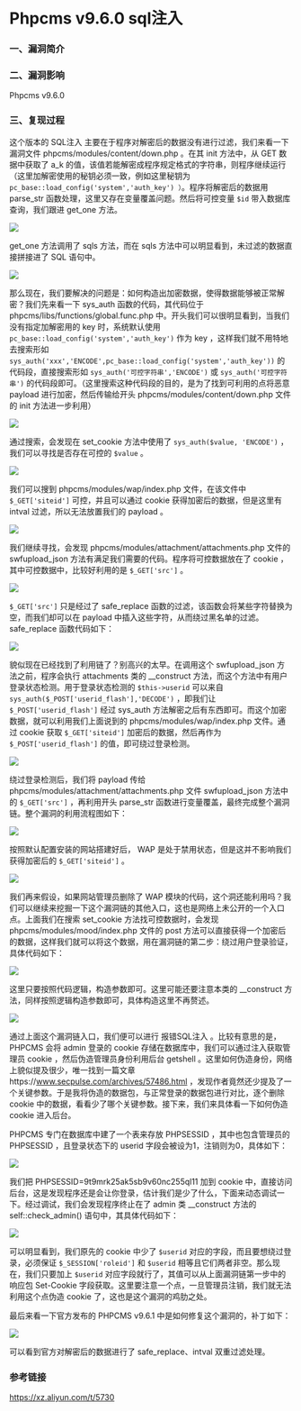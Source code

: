 # Phpcms v9.6.0 sql注入

### 一、漏洞简介

### 二、漏洞影响

Phpcms v9.6.0

### 三、复现过程

这个版本的 SQL注入 主要在于程序对解密后的数据没有进行过滤，我们来看一下漏洞文件 phpcms/modules/content/down.php 。在其 init 方法中，从 GET 数据中获取了 a_k 的值，该值若能解密成程序规定格式的字符串，则程序继续运行（这里加解密使用的秘钥必须一致，例如这里秘钥为 `pc_base::load_config('system','auth_key') ）`。程序将解密后的数据用 parse_str 函数处理，这里又存在变量覆盖问题。然后将可控变量 `$id` 带入数据库查询，我们跟进 get_one 方法。

![](images/15892028314935.png)


get_one 方法调用了 sqls 方法，而在 sqls 方法中可以明显看到，未过滤的数据直接拼接进了 SQL 语句中。

![](images/15892028387607.png)


那么现在，我们要解决的问题是：如何构造出加密数据，使得数据能够被正常解密？我们先来看一下 sys_auth 函数的代码，其代码位于 phpcms/libs/functions/global.func.php 中。开头我们可以很明显看到，当我们没有指定加解密用的 key 时，系统默认使用 `pc_base::load_config('system','auth_key')` 作为 key ，这样我们就不用特地去搜索形如 `sys_auth('xxx','ENCODE',pc_base::load_config('system','auth_key'))` 的代码段，直接搜索形如 `sys_auth('可控字符串','ENCODE')` 或 `sys_auth('可控字符串')` 的代码段即可。（这里搜索这种代码段的目的，是为了找到可利用的点将恶意 payload 进行加密，然后传输给开头 phpcms/modules/content/down.php 文件的 init 方法进一步利用）

![](images/15892028681012.png)


通过搜索，会发现在 set_cookie 方法中使用了 `sys_auth($value, 'ENCODE')` ，我们可以寻找是否存在可控的 `$value` 。


![](images/15892028841729.png)


我们可以搜到 phpcms/modules/wap/index.php 文件，在该文件中 `$_GET['siteid']` 可控，并且可以通过 cookie 获得加密后的数据，但是这里有 intval 过滤，所以无法放置我们的 payload 。


![](images/15892028969164.png)


我们继续寻找，会发现 phpcms/modules/attachment/attachments.php 文件的 swfupload_json 方法有满足我们需要的代码。程序将可控数据放在了 cookie ，其中可控数据中，比较好利用的是 `$_GET['src']` 。

![](images/15892029092047.png)


`$_GET['src']` 只是经过了 safe_replace 函数的过滤，该函数会将某些字符替换为空，而我们却可以在 payload 中插入这些字符，从而绕过黑名单的过滤。 safe_replace 函数代码如下：

![](images/15892029194260.png)


貌似现在已经找到了利用链了？别高兴的太早。在调用这个 swfupload_json 方法之前，程序会执行 attachments 类的 __construct 方法，而这个方法中有用户登录状态检测。用于登录状态检测的 `$this->userid` 可以来自 `sys_auth($_POST['userid_flash'],'DECODE')` ，即我们让 `$_POST['userid_flash']` 经过 sys_auth 方法解密之后有东西即可。而这个加密数据，就可以利用我们上面说到的 phpcms/modules/wap/index.php 文件。通过 cookie 获取 `$_GET['siteid']` 加密后的数据，然后再作为 `$_POST['userid_flash']` 的值，即可绕过登录检测。

![](images/15892029435834.png)


绕过登录检测后，我们将 payload 传给 phpcms/modules/attachment/attachments.php 文件 swfupload_json 方法中的 `$_GET['src']` ，再利用开头 parse_str 函数进行变量覆盖，最终完成整个漏洞链。整个漏洞的利用流程图如下：

![](images/15892029541034.png)


按照默认配置安装的网站搭建好后， WAP 是处于禁用状态，但是这并不影响我们获得加密后的 `$_GET['siteid']` 。

![](images/15892029662357.png)


我们再来假设，如果网站管理员删除了 WAP 模块的代码，这个洞还能利用吗？我们可以继续来挖掘一下这个漏洞链的其他入口，这也是网络上未公开的一个入口点。上面我们在搜索 set_cookie 方法找可控数据时，会发现 phpcms/modules/mood/index.php 文件的 post 方法可以直接获得一个加密后的数据，这样我们就可以将这个数据，用在漏洞链的第二步：绕过用户登录验证，具体代码如下：

![](images/15892029738938.png)


这里只要按照代码逻辑，构造参数即可。这里可能还要注意本类的 __construct 方法，同样按照逻辑构造参数即可，具体构造这里不再赘述。

![](images/15892029796920.png)


通过上面这个漏洞链入口，我们便可以进行 报错SQL注入 。比较有意思的是， PHPCMS 会将 admin 登录的 cookie 存储在数据库中，我们可以通过注入获取管理员 cookie ，然后伪造管理员身份利用后台 getshell 。这里如何伪造身份，网络上貌似提及很少，唯一找到一篇文章https://www.secpulse.com/archives/57486.html ，发现作者竟然还少提及了一个关键参数。于是我将伪造的数据包，与正常登录的数据包进行对比，逐个删除 cookie 中的数据，看看少了哪个关键参数。接下来，我们来具体看一下如何伪造 cookie 进入后台。

PHPCMS 专门在数据库中建了一个表来存放 PHPSESSID ，其中也包含管理员的 PHPSESSID ，且登录状态下的 userid 字段会被设为1，注销则为0，具体如下：

![](images/15892029880403.png)


我们把 PHPSESSID=9t9mrk25ak5sb9v60nc255ql11 加到 cookie 中，直接访问后台，这是发现程序还是会让你登录，估计我们是少了什么，下面来动态调试一下。经过调试，我们会发现程序终止在了 admin 类 __construct 方法的 self::check_admin() 语句中，其具体代码如下：

![](images/15892029939926.png)


可以明显看到，我们原先的 cookie 中少了 `$userid` 对应的字段，而且要想绕过登录，必须保证 `$_SESSION['roleid']` 和 `$userid` 相等且它们两者非空。那么现在，我们只要加上 `$userid` 对应字段就行了，其值可以从上面漏洞链第一步中的响应包 Set-Cookie 字段获取。这里要注意一个点，一旦管理员注销，我们就无法利用这个点伪造 cookie 了，这也是这个漏洞的鸡肋之处。

最后来看一下官方发布的 PHPCMS v9.6.1 中是如何修复这个漏洞的，补丁如下：

![](images/15892030106059.png)


可以看到官方对解密后的数据进行了 safe_replace、intval 双重过滤处理。

### 参考链接

https://xz.aliyun.com/t/5730